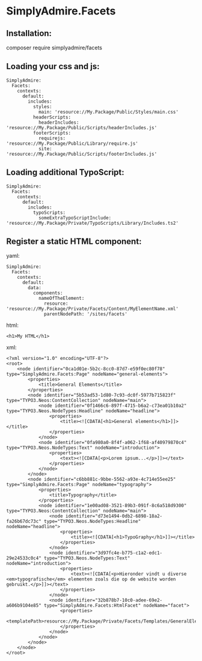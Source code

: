 SimplyAdmire.Facets
===


Installation:
---

composer require simplyadmire/facets

Loading your css and js:
---

    SimplyAdmire:
      Facets:
        contexts:
          default:
            includes:
              styles:
                main: 'resource://My.Package/Public/Styles/main.css'
              headerScripts:
                headerIncludes: 'resource://My.Package/Public/Scripts/headerIncludes.js'
              footerScripts:
                requirejs: 'resource://My.Package/Public/Library/require.js'
                site: 'resource://My.Package/Public/Scripts/footerIncludes.js'

Loading additional TypoScript:
---

    SimplyAdmire:
      Facets:
        contexts:
          default:
            includes:
              typoScripts:
                someExtraTypoScriptInclude: 'resource://My.Package/Private/TypoScripts/Library/Includes.ts2'

Register a static HTML component:
---

yaml:

    SimplyAdmire:
      Facets:
        contexts:
          default:
            data:
              components:
                nameOfTheElement:
                  resource: 'resource://My.Package/Private/Facets/Content/MyElementName.xml'
                  parentNodePath: '/sites/facets'

html:

    <h1>My HTML</h1>

xml:

    <?xml version="1.0" encoding="UTF-8"?>
    <root>
    	<node identifier="0ca1d01e-5b2c-8cc0-87d7-e59f0ec80f78" type="SimplyAdmire.Facets:Page" nodeName="general-elements">
    		<properties>
    			<title>General Elements</title>
    		</properties>
    		<node identifier="5b53ad53-1d80-7c93-dc0f-5977b715823f" type="TYPO3.Neos:ContentCollection" nodeName="main">
    			<node identifier="0f1466c6-897f-4715-b6a2-c73ea01b10a2" type="TYPO3.Neos.NodeTypes:Headline" nodeName="headline">
    				<properties>
    					<title><![CDATA[<h1>General elements</h1>]]></title>
    				</properties>
    			</node>
    			<node identifier="0fa980a0-8f4f-a062-1f68-af40979870c4" type="TYPO3.Neos.NodeTypes:Text" nodeName="introduction">
    				<properties>
    					<text><![CDATA[<p>Lorem ipsum...</p>]]></text>
    				</properties>
    			</node>
    		</node>
    		<node identifier="c6bb881c-9bbe-5562-a93e-4c714e55ee25" type="SimplyAdmire.Facets:Page" nodeName="typography">
    			<properties>
    				<title>Typography</title>
    			</properties>
    			<node identifier="1e00ad08-3521-89b3-091f-8c6a518d9300" type="TYPO3.Neos:ContentCollection" nodeName="main">
    				<node identifier="d73e1494-0db2-6898-18a2-fa26b67dc73c" type="TYPO3.Neos.NodeTypes:Headline" nodeName="headline">
    					<properties>
    						<title><![CDATA[<h1>TypoGraphy</h1>]]></title>
    					</properties>
    				</node>
    				<node identifier="3d97fc4e-b775-c1a2-edc1-29e24533c0c4" type="TYPO3.Neos.NodeTypes:Text" nodeName="introduction">
    					<properties>
    						<text><![CDATA[<p>Hieronder vindt u diverse <em>typografische</em> elementen zoals die op de website worden gebruikt.</p>]]></text>
    					</properties>
    				</node>
    				<node identifier="32b878b7-10c0-adee-69e2-a606b9104e85" type="SimplyAdmire.Facets:HtmlFacet" nodeName="facet">
    					<properties>
    						<templatePath>resource://My.Package/Private/Facets/Templates/GeneralElements/TypoGraphy.html</templatePath>
    					</properties>
    				</node>
    			</node>
    		</node>
    	</node>
    </root>